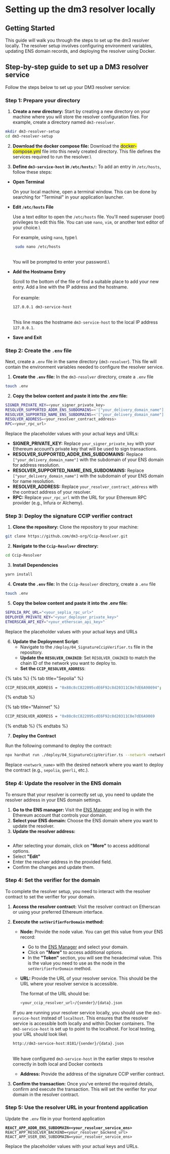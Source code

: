 # Setting up the dm3 resolver locally

## Getting Started

This guide will walk you through the steps to set up the dm3 resolver locally. The resolver setup involves configuring environment variables, updating ENS domain records, and deploying the resolver using Docker.

## Step-by-step guide to set up a DM3 resolver service

Follow the steps below to set up your DM3 resolver service:

### Step 1: Prepare your directory

1. **Create a new directory:** Start by creating a new directory on your machine where you will store the resolver configuration files. For example, create a directory named `dm3-resolver`.

```bash
mkdir dm3-resolver-setup
cd dm3-resolver-setup
```

2. **Download the docker compose file:** Download the <mark style="color:blue;">docker-compose.yml</mark> file into this newly created directory. This file defines the services required to run the resolver.\

3. **Define `dm3-service-host` in `/etc/hosts/`:**  To add an entry in `/etc/hosts`, follow these steps:

*   **Open Terminal**

    On your local machine, open a terminal window. This can be done by searching for "Terminal" in your application launcher.
*   **Edit `/etc/hosts` File**

    Use a text editor to open the `/etc/hosts` file. You'll need superuser (root) privileges to edit this file. You can use `nano`, `vim`, or another text editor of your choice.\


    For example, using `nano`, type:\


    ```bash
     sudo nano /etc/hosts
    ```

    \
    You will be prompted to enter your password.\

*   **Add the Hostname Entry**

    Scroll to the bottom of the file or find a suitable place to add your new entry. Add a line with the IP address and the hostname. \
    \
    For example:

    ```bash
    127.0.0.1 dm3-service-host
    ```

    \
    This line maps the hostname `dm3-service-host` to the local  IP address `127.0.0.1`.
* **Save and Exit**

### Step 2: Create the `.env` file

Next, create a `.env` file in the same directory (`dm3-resolver`). This file will contain the environment variables needed to configure the resolver service.

1. **Create the `.env` file:** In the `dm3-resolver` directory, create a `.env` file&#x20;

```bash
touch .env
```

2. **Copy the below content and paste it into the .env file:**

```bash
SIGNER_PRIVATE_KEY=<your_signer_private_key>
RESOLVER_SUPPORTED_ADDR_ENS_SUBDOMAINS=<'["your_delivery_domain_name"]'>
RESOLVER_SUPPORTED_NAME_ENS_SUBDOMAINS=<'["your_delivery_domain_name"]'>
RESOLVER_ADDRESS=<your_resolver_contract_address>
RPC=<your_rpc_url>
```

Replace the placeholder values with your actual keys and URLs:

* **SIGNER\_PRIVATE\_KEY:** Replace `your_signer_private_key` with your Ethereum account’s private key that will be used to sign transactions.
* **RESOLVER\_SUPPORTED\_ADDR\_ENS\_SUBDOMAINS:** Replace `["your_delivery_domain_name"]` with the subdomain of your ENS domain for address resolution.
* **RESOLVER\_SUPPORTED\_NAME\_ENS\_SUBDOMAINS:** Replace `["your_delivery_domain_name"]` with the subdomain of your ENS domain for name resolution.
* **RESOLVER\_ADDRESS:** Replace `your_resolver_contract_address` with the contract address of your resolver.
* **RPC:** Replace `your_rpc_url` with the URL for your Ethereum RPC provider (e.g., Infura or Alchemy).

### Step 3: **Deploy the signature CCIP verifier contract**

1. **Clone the repository:** Clone the repository to your machine:

```bash
git clone https://github.com/dm3-org/Ccip-Resolver.git
```

2. **Navigate to the `Ccip-Resolver` directory:**

```bash
cd Ccip-Resolver
```

3. **Install Dependencies**

```bash
yarn install
```

4. **Create the `.env` file:** In the `Ccip-Resolver` directory, create a `.env` file&#x20;

```bash
touch .env
```

5. **Copy the below content and paste it into the .env file:**

```bash
SEPOLIA_RPC_URL="<your_seplia_rpc_url>"
DEPLOYER_PRIVATE_KEY="<your_deployer_private_key>"
ETHERSCAN_API_KEY="<your_etherscan_api_key>"
```

Replace the placeholder values with your actual keys and URLs

6. **Update the Deployment Script**:
   * Navigate to the `/deploy/04_SignatureCcipVerifier.ts` file in the repository.
   * **Update the `RESOLVER_CHAINID`**: Set `RESOLVER_CHAINID` to match the chain ID of the network you want to deploy to.
   * **Set the `CCIP_RESOLVER_ADDRESS`**:

{% tabs %}
{% tab title="Sepolia" %}
```bash
CCIP_RESOLVER_ADDRESS = "0x88c8cC822095cdE6F92c8d20311C8e7dE6A98694";
```
{% endtab %}

{% tab title="Mainnet" %}
```bash
CCIP_RESOLVER_ADDRESS = "0x88c8cC822095cdE6F92c8d20311C8e7dE6A9869
```
{% endtab %}
{% endtabs %}

7. **Deploy the Contract**

Run the following command to deploy the contract:

```bash
npx hardhat run ./deploy/04_SignatureCcipVerifier.ts --network <network_name>
```

Replace `<network_name>` with the desired network where you want to deploy the contract (e.g., `sepolia`, `goerli`, etc.).

### Step 4: Update the resolver in the ENS domain

To ensure that your resolver is correctly set up, you need to update the resolver address in your ENS domain settings.

1. **Go to the ENS manager:** Visit the [ENS Manager](https://app.ens.domains/) and log in with the Ethereum account that controls your domain.
2. **Select your ENS domain:** Choose the ENS domain where you want to update the resolver.
3. **Update the resolver address:**

<figure><img src=".gitbook/assets/IMG_20240909_161853.png" alt=""><figcaption></figcaption></figure>

* After selecting your domain, click on **"More"** to access additional options.
* Select  **"Edit"**
* Enter the resolver address in the provided field.
* Confirm the changes and update them.

### Step 4: Set the verifier for the domain

To complete the resolver setup, you need to interact with the resolver contract to set the verifier for your domain.

1. **Access the resolver contract:** Visit the resolver contract on Etherscan or using your preferred Ethereum interface.
2.  **Execute the `setVerifierForDomain` method:**

    * **Node:** Provide the node value. You can get this value from your ENS record:
      * Go to the [ENS Manager](https://app.ens.domains) and select your domain.
      * Click on **"More"** to access additional options.
      * In the **"Token"** section, you will see the hexadecimal value. This is the value you need to use as the node in the `setVerifierForDomain` method.
    *   **URL:** Provide the URL of your resolver service. This should be the URL where your resolver service is accessible.&#x20;

        The format of the URL should be:

        ```bash
        <your_ccip_resolver_url>/{sender}/{data}.json
        ```

    If you are running your resolver service locally, you should use the `dm3-service-host` instead of `localhost`. This ensures that the resolver service is accessible both locally and within Docker containers. The `dm3-service-host` is set up to point to the localhost. For local testing, your URL should look like\


    ```bash
    http://dm3-service-host:8181/{sender}/{data}.json
    ```

    \
    We have configured `dm3-service-host` in the earlier steps to resolve correctly in both local and Docker contexts

    * **Address:** Provide the address of the signature CCIP verifier contract.
3. **Confirm the transaction:** Once you've entered the required details, confirm and execute the transaction. This will set the verifier for your domain in the resolver contract.

### Step 5: Use the resolver URL in your frontend application

Update the `.env` file in your frontend application&#x20;

<pre class="language-bash"><code class="lang-bash"><strong>REACT_APP_ADDR_ENS_SUBDOMAIN=&#x3C;your_resolver_service_ens>
</strong>REACT_APP_RESOLVER_BACKEND=&#x3C;your_resolver_backend_url>
REACT_APP_USER_ENS_SUBDOMAIN=&#x3C;your_resolver_service_ens>
</code></pre>

Replace the placeholder values with your actual keys and URLs.
